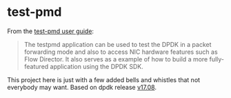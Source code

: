 # test-pmd

From the [test-pmd user guide](http://dpdk.org/doc/guides/testpmd_app_ug/intro.html):
> The testpmd application can be used to test the DPDK in a packet forwarding mode and also to access NIC hardware features such as Flow Director. It also serves as a example of how to build a more fully-featured application using the DPDK SDK.

This project here is just with a few added bells and whistles that not everybody may want.
Based on dpdk release [v17.08](http://dpdk.org/browse/dpdk-stable/?h=17.08).
